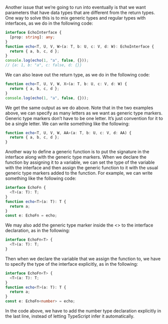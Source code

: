 Another issue that we’re going to run into eventually is that we want parameters that have data types that are different from the return types. One way to solve this is to mix generic types and regular types with interfaces, as we do in the following code:

```ts
interface EchoInterface {
  [prop: string]: any;
}
function echo<T, U, V, W>(a: T, b: U, c: V, d: W): EchoInterface {
  return { a, b, c, d };
}
console.log(echo(1, "a", false, {}));
// {a: 1, b: "a", c: false, d: {}}
```

We can also leave out the return type, as we do in the following code:

```ts
function echo<T, U, V, W, X>(a: T, b: U, c: V, d: W) {
  return { a, b, c, d };
}
console.log(echo(1, "a", false, {}));
```

We get the same output as we do above. Note that in the two examples above, we can specify as many letters as we want as generic type markers. Generic type markers don’t have to be one letter. It’s just convention for it to be a single letter. We can write something like the following:

```ts
function echo<T, U, V, W, AA>(a: T, b: U, c: V, d: AA) {
  return { a, b, c, d };
}
```

Another way to define a generic function is to put the signature in the interface along with the generic type markers. When we declare the function by assigning it to a variable, we can set the type of the variable with the interface and then assign the generic function to it with the usual generic type markers added to the function. For example, we can write something like the following code:

```ts
interface EchoFn {
  <T>(a: T): T;
}
function echo<T>(a: T): T {
  return a;
}
const e: EchoFn = echo;
```

We may also add the generic type marker inside the <> to the interface declaration, as in the following:

```ts
interface EchoFn<T> {
  <T>(a: T): T;
}
```

Then when we declare the variable that we assign the function to, we have to specify the type of the interface explicitly, as in the following:

```ts
interface EchoFn<T> {
  <T>(a: T): T;
}
function echo<T>(a: T): T {
  return a;
}
const e: EchoFn<number> = echo;
```

In the code above, we have to add the number type declaration explicitly in the last line, instead of letting TypeScript infer it automatically.
